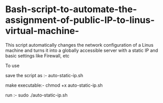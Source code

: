 # Bash-script-to-automate-the-assignment-of-public-IP-to-linus-virtual-machine-
This script automatically changes the network configuration of a Linus machine and turns it into a globally accessible server with a static IP and basic settings like Firewall, etc 

To use 

save the script as :-    auto-static-ip.sh

make executable:-    chmod +x auto-static-ip.sh

run :-   sudo ./auto-static-ip.sh
